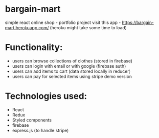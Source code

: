 # bargain-mart
simple react online shop - portfolio project
visit this app - https://bargain-mart.herokuapp.com/ (heroku might take some time to load)
# Functionality:
* users can browse collections of clothes (stored in firebase)
* users can login with email or with google (firebase auth)
* users can add items to cart (data stored locally in reducer) 
* users can pay for selected items using stripe demo version
# Technologies used: 
* React
* Redux
* Styled components
* firebase
* express.js (to handle stripe)


